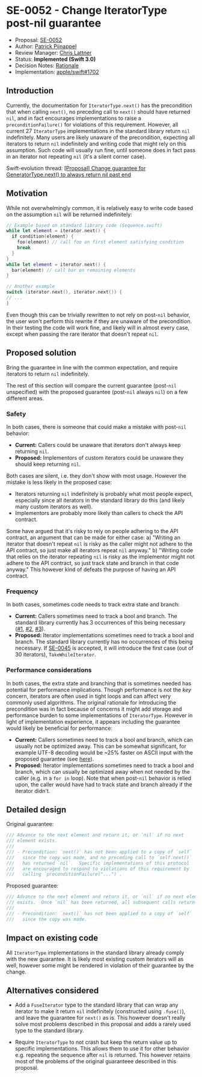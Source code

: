 # SE-0052 - Change IteratorType post-nil guarantee

* Proposal: [SE-0052](0052-iterator-post-nil-guarantee.md)
* Author: [Patrick Pijnappel](https://github.com/PatrickPijnappel)
* Review Manager: [Chris Lattner](https://github.com/lattner)
* Status: **Implemented (Swift 3.0)**
* Decision Notes: [Rationale](https://forums.swift.org/t/accepted-se-0052-change-iteratortype-post-nil-guarantee/2463)
* Implementation: [apple/swift#1702](https://github.com/apple/swift/pull/1702)

## Introduction

Currently, the documentation for `IteratorType.next()` has the precondition
that when calling `next()`, no preceding call to `next()` should have returned
`nil`, and in fact encourages implementations to raise a `preconditionFailure()`
for violations of this requirement. However, all current 27 `IteratorType`
implementations in the standard library return `nil` indefinitely. Many users
are likely unaware of the precondition, expecting all iterators to return
`nil` indefinitely and writing code that might rely on this assumption. Such
code will usually run fine, until someone does in fact pass in an iterator not
repeating `nil` (it's a silent corner case).

Swift-evolution thread: [\[Proposal\] Change guarantee for GeneratorType.next() to always return nil past end](https://forums.swift.org/t/proposal-change-guarantee-for-generatortype-next-to-always-return-nil-past-end/1673)

## Motivation

While not overwhelmingly common, it is relatively easy to write code based on the
assumption `nil` will be returned indefinitely:

``` swift
// Example based on standard library code (Sequence.swift)
while let element = iterator.next() {
  if condition(element) {
    foo(element) // call foo on first element satisfying condition
    break
  }
}
while let element = iterator.next() {
  bar(element) // call bar on remaining elements
}

// Another example
switch (iterator.next(), iterator.next()) {
// ...
}
```

Even though this can be trivially rewritten to not rely on post-`nil` behavior,
the user won't perform this rewrite if they are unaware of the precondition. In
their testing the code will work fine, and likely will in almost every case,
except when passing the rare iterator that doesn't repeat `nil`.

## Proposed solution

Bring the guarantee in line with the common expectation, and require iterators
to return `nil` indefinitely.

The rest of this section will compare the current guarantee (post-`nil` unspecified)
with the proposed guarantee (post-`nil` always `nil`) on a few different areas.

### Safety
In both cases, there is someone that could make a mistake with post-`nil` behavior:
- **Current:** Callers could be unaware that iterators don't always keep returning `nil`.
- **Proposed:** Implementors of custom iterators could be unaware they should keep returning `nil`.

Both cases are silent, i.e. they don't show with most usage. However the mistake is less likely in the proposed case:
- Iterators returning `nil` indefinitely is probably what most people expect, especially since all iterators in the standard library do this (and likely many custom iterators as well).
- Implementors are probably more likely than callers to check the API contract.

Some have argued that it's risky to rely on people adhering to the API contract, an argument that can be made for either case:
a) "Writing an iterator that doesn't repeat `nil` is risky as the caller might not adhere to the API contract, so just make all iterators repeat `nil` anyway."
b) "Writing code that relies on the iterator repeating `nil` is risky as the implementor might not adhere to the API contract, so just track state and branch in that code anyway."
This however kind of defeats the purpose of having an API contract.

### Frequency
In both cases, sometimes code needs to track extra state and branch:
- **Current:** Callers sometimes need to track a bool and branch. The standard library currently has 3 occurrences of this being necessary ([#1](https://github.com/apple/swift/blob/master/stdlib/public/core/Sequence.swift#L435), [#2](https://github.com/apple/swift/blob/master/stdlib/public/core/Unicode.swift#L128), [#3](https://github.com/apple/swift/blob/master/stdlib/public/core/Unicode.swift#L373)).
- **Proposed:** Iterator implementations sometimes need to track a bool and branch. The standard library currently has no occurrences of this being necessary. If [SE-0045](0045-scan-takewhile-dropwhile.md) is accepted, it will introduce the first case (out of 30 iterators), `TakeWhileIterator`.

### Performance considerations
In both cases, the extra state and branching that is sometimes needed has potential for performance implications. Though performance is not the *key* concern, iterators are often used in tight loops and can affect very commonly used algorithms. The original rationale for introducing the precondition was in fact because of concerns it might add storage and performance burden to some implementations of `IteratorType`. However in light of implementation experience, it appears including the guarantee would likely be beneficial for performance:

- **Current:** Callers sometimes need to track a bool and branch, which can usually not be optimized away. This can be somewhat significant, for example UTF-8 decoding would be ~25% faster on ASCII input with the proposed guarantee (see [here](https://gist.github.com/PatrickPijnappel/3241bba66acab9c8913f)).
- **Proposed:** Iterator implementations sometimes need to track a bool and branch, which can usually be optimized away when not needed by the caller (e.g. in a `for in` loop). Note that when post-`nil` behavior is relied upon, the caller would have had to track state and branch already if the iterator didn't.

## Detailed design

Original guarantee:

``` swift
/// Advance to the next element and return it, or `nil` if no next
/// element exists.
///
/// - Precondition: `next()` has not been applied to a copy of `self`
///   since the copy was made, and no preceding call to `self.next()`
///   has returned `nil`.  Specific implementations of this protocol		
///   are encouraged to respond to violations of this requirement by		
///   calling `preconditionFailure("...")`.
```

Proposed guarantee:

``` swift
/// Advance to the next element and return it, or `nil` if no next element
/// exists.  Once `nil` has been returned, all subsequent calls return `nil`.
///
/// - Precondition: `next()` has not been applied to a copy of `self`
///   since the copy was made.
```

## Impact on existing code

All `IteratorType` implementations in the standard library already comply with
the new guarantee. It is likely most existing custom iterators will as well,
however some might be rendered in violation of their guarantee by the change.

## Alternatives considered

- Add a `FuseIterator` type to the standard library that can wrap any iterator
to make it return `nil` indefinitely (constructed using `.fuse()`), and leave
the guarantee for `next()` as is. This however doesn't really solve most problems
described in this proposal and adds a rarely used type to the standard library.

- Require `IteratorType` to not crash but keep the return value up to specific
implementations. This allows them to use it for other behavior e.g. repeating
the sequence after `nil` is returned. This however retains most of the problems
of the original guaranteee described in this proposal.

